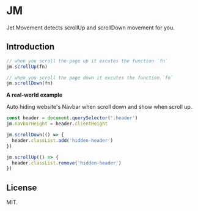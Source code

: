 # JM

Jet Movement detects scrollUp and scrollDown movement for you.

## Introduction

```javascript
// when you scroll the page up it excutes the function `fn`
jm.scrollUp(fn)

// when you scroll the page down it excutes the function `fn`
jm.scrollDown(fn)
```

**A real-world example**

Auto hiding website's Navbar when scroll down and show when scroll up.

```javascript
const header = document.querySelector('.header')
jm.navbarHeight = header.clientHeight

jm.scrollDown(() => {
  header.classList.add('hidden-header')
})

jm.scrollUp(() => {
  header.classList.remove('hidden-header')
})
```

## License

MIT.
